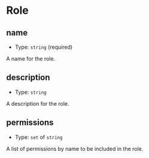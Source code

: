 
Role
====



name
----

- Type: `string` (required)

A name for the role.



description
-----------

- Type: `string` 

A description for the role.



permissions
-----------

- Type: `set` of `string` 

A list of permissions by name to be included in the role.
